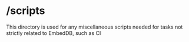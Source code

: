 # /scripts

This directory is used for any miscellaneous scripts needed for tasks not strictly related to EmbedDB, such as CI
